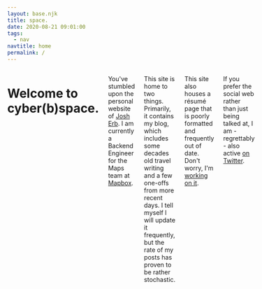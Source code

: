```yaml
---
layout: base.njk
title: space.
date: 2020-08-21 09:01:00
tags:
  - nav
navtitle: home
permalink: /
---
```


<div class="twelve columns content">

# Welcome to cyber(b)space.

You've stumbled upon the personal website of [Josh Erb](mailto:josherb4@gmail.com). I am currently a Backend Engineer for the Maps team at [Mapbox](https://www.mapbox.com).

This site is home to two things. Primarily, it contains my blog, which includes some decades old travel writing and a few one-offs from more recent days. I tell myself I will update it frequently, but the rate of my posts has proven to be rather stochastic.

This site also houses a résumé page that is poorly formatted and frequently out of date. Don't worry, I'm [working on it](https://github.com/riastrad/cyberbspace/issues/6).

If you prefer the social web rather than just being talked at, I am - regrettably - also active [on Twitter](https://twitter.com/erbitron).

</div>

